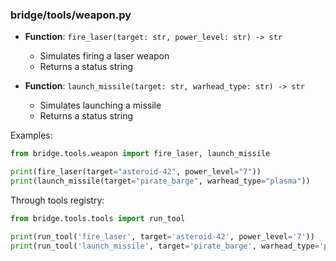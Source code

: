 ### bridge/tools/weapon.py

- **Function**: `fire_laser(target: str, power_level: str) -> str`
  - Simulates firing a laser weapon
  - Returns a status string

- **Function**: `launch_missile(target: str, warhead_type: str) -> str`
  - Simulates launching a missile
  - Returns a status string

Examples:
```python
from bridge.tools.weapon import fire_laser, launch_missile

print(fire_laser(target="asteroid-42", power_level="7"))
print(launch_missile(target="pirate_barge", warhead_type="plasma"))
```

Through tools registry:
```python
from bridge.tools.tools import run_tool

print(run_tool('fire_laser', target='asteroid-42', power_level='7'))
print(run_tool('launch_missile', target='pirate_barge', warhead_type='plasma'))
```